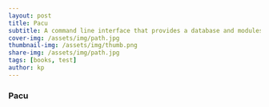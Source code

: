 ```yaml
---
layout: post
title: Pacu
subtitle: A command line interface that provides a database and modules that allow security professionals to easily provide assessments on AWS environments
cover-img: /assets/img/path.jpg
thumbnail-img: /assets/img/thumb.png
share-img: /assets/img/path.jpg
tags: [books, test]
author: kp
---
```


### Pacu
